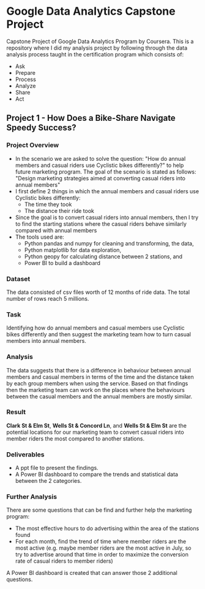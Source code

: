 # Google Data Analytics Capstone Project

Capstone Project of Google Data Analytics Program by Coursera.
This is a repository where I did my analysis project by following through the data analysis process taught in the certification program which consists of:

- Ask
- Prepare
- Process
- Analyze
- Share
- Act

## Project 1 - How Does a Bike-Share Navigate Speedy Success?

### Project Overview

- In the scenario we are asked to solve the question: "How do annual members and casual riders use Cyclistic bikes differently?" to help future marketing program. The goal of the scenario is stated as follows: "Design marketing strategies aimed at converting casual riders into annual members"
- I first define 2 things in which the annual members and casual riders use Cyclistic bikes differently: 
    - The time they took
    - The distance their ride took
- Since the goal is to convert casual riders into annual members, then I try to find the starting stations where the casual riders behave similarly compared with annual members
- The tools used are:
    - Python pandas and numpy for cleaning and transforming, the data,
    - Python matplotlib for data exploration,
    - Python geopy for calculating distance between 2 stations, and 
    - Power BI to build a dashboard

### Dataset

The data consisted of csv files worth of 12 months of ride data. The total number of rows reach 5 millions.

### Task

Identifying how do annual members and casual members use Cyclistic bikes differently and then suggest the marketing team how to turn casual members into annual members.

### Analysis

The data suggests that there is a difference in behaviour between annual members and casual members in terms of the time and the distance taken by each group members when using the service. Based on that findings then the marketing team can work on the places where the behaviours between the casual members and the annual members are mostly similar.

### Result

**Clark St & Elm St**, **Wells St & Concord Ln**, and **Wells St & Elm St** are the potential locations for our marketing team to convert casual riders into member riders the most compared to another stations.

### Deliverables

- A ppt file to present the findings.
- A Power BI dashboard to compare the trends and statistical data between the 2 categories.

### Further Analysis

There are some questions that can be find and further help the marketing program:
- The most effective hours to do advertising within the area of the stations found
- For each month, find the trend of time where member riders are the most active (e.g. maybe member riders are the most active in July, so try to advertise around that time in order to maximize the conversion rate of casual riders to member riders)

A Power BI dashboard is created that can answer those 2 additional questions.
